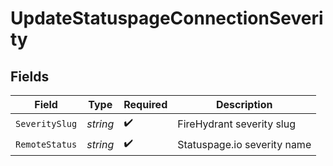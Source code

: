 # UpdateStatuspageConnectionSeverity


## Fields

| Field                       | Type                        | Required                    | Description                 |
| --------------------------- | --------------------------- | --------------------------- | --------------------------- |
| `SeveritySlug`              | *string*                    | :heavy_check_mark:          | FireHydrant severity slug   |
| `RemoteStatus`              | *string*                    | :heavy_check_mark:          | Statuspage.io severity name |